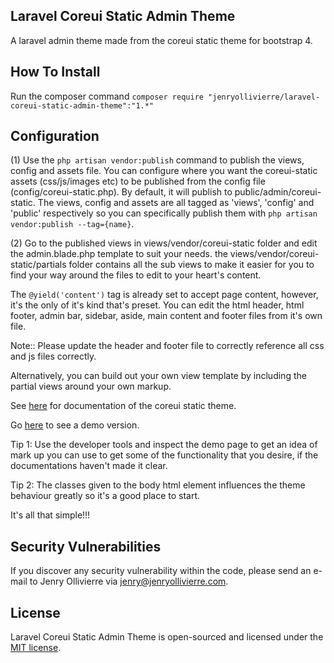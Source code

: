 ## Laravel Coreui Static Admin Theme

A laravel admin theme made from the coreui static theme for bootstrap 4.

## How To Install

Run the composer command `composer require "jenryollivierre/laravel-coreui-static-admin-theme":"1.*"`

## Configuration

(1) Use the `php artisan vendor:publish` command to publish the views, config and assets file. You can configure where you want the coreui-static assets (css/js/images etc) to be published from the config file (config/coreui-static.php). By default, it will publish to public/admin/coreui-static. The views, config and assets are all tagged as 'views', 'config' and 'public' respectively so you can specifically publish them with `php artisan vendor:publish --tag={name}`.

(2) Go to the published views in views/vendor/coreui-static folder and edit the admin.blade.php template to suit your needs. the views/vendor/coreui-static/partials folder contains all the sub views to make it easier for you to find your way around the files to edit to your heart's content.

The `@yield('content')` tag is already set to accept page content, however, it's the only of it's kind that's preset. You can edit the html header, html footer, admin bar, sidebar, aside, main content and footer files from it's own file.

Note:: Please update the header and footer file to correctly reference all css and js files correctly.

Alternatively, you can build out your own view template by including the partial views around your own markup.

See [here](https://coreui.io/docs/getting-started/introduction/#html5-static-version) for documentation of the coreui static theme.

Go [here](https://coreui.io/demo/Static_Demo/) to see a demo version. 

Tip 1: Use the developer tools and inspect the demo page to get an idea of mark up you can use to get some of the functionality that you desire, if the documentations haven't made it clear.

Tip 2: The classes given to the body html element influences the theme behaviour greatly so it's a good place to start.

It's all that simple!!!

## Security Vulnerabilities

If you discover any security vulnerability within the code, please send an e-mail to Jenry Ollivierre via [jenry@jenryollivierre.com](mailto:jenry@jenryollivierre.com).

## License

Laravel Coreui Static Admin Theme is open-sourced and licensed under the [MIT license](https://opensource.org/licenses/MIT).
